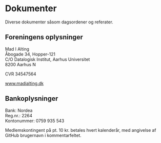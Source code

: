 # Dokumenter

Diverse dokumenter såsom dagsordener og referater.

## Foreningens oplysninger
Mad I Alting   
Åbogade 34, Hopper-121  
C/O Datalogisk Institut, Aarhus Universitet  
8200 Aarhus N

CVR 34547564

www.madialting.dk

## Bankoplysninger
Bank: Nordea  
Reg.nr.: 2264  
Kontonummer: 0759 935 543

Medlemskontingent på pt. 10 kr. betales hvert kalenderår, med angivelse af GitHub brugernavn i kommentarfeltet.